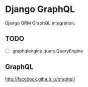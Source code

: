 
Django GraphQL
==============

Django ORM GraphQL integration.


TODO
----

* [ ] graphqlengine.query.QueryEngine


GraphQL
-------

http://facebook.github.io/graphql/
